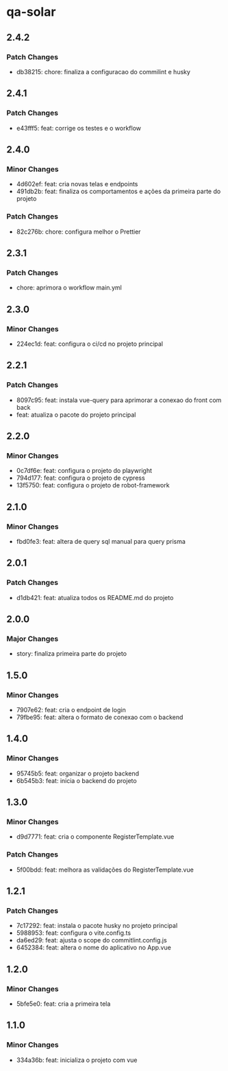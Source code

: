 # qa-solar

## 2.4.2

### Patch Changes

- db38215: chore: finaliza a configuracao do commilint e husky

## 2.4.1

### Patch Changes

- e43fff5: feat: corrige os testes e o workflow

## 2.4.0

### Minor Changes

- 4d602ef: feat: cria novas telas e endpoints
- 491db2b: feat: finaliza os comportamentos e ações da primeira parte do projeto

### Patch Changes

- 82c276b: chore: configura melhor o Prettier

## 2.3.1

### Patch Changes

- chore: aprimora o workflow main.yml

## 2.3.0

### Minor Changes

- 224ec1d: feat: configura o ci/cd no projeto principal

## 2.2.1

### Patch Changes

- 8097c95: feat: instala vue-query para aprimorar a conexao do front com back
- feat: atualiza o pacote do projeto principal

## 2.2.0

### Minor Changes

- 0c7df6e: feat: configura o projeto do playwright
- 794d177: feat: configura o projeto de cypress
- 13f5750: feat: configura o projeto de robot-framework

## 2.1.0

### Minor Changes

- fbd0fe3: feat: altera de query sql manual para query prisma

## 2.0.1

### Patch Changes

- d1db421: feat: atualiza todos os README.md do projeto

## 2.0.0

### Major Changes

- story: finaliza primeira parte do projeto

## 1.5.0

### Minor Changes

- 7907e62: feat: cria o endpoint de login
- 79fbe95: feat: altera o formato de conexao com o backend

## 1.4.0

### Minor Changes

- 95745b5: feat: organizar o projeto backend
- 6b545b3: feat: inicia o backend do projeto

## 1.3.0

### Minor Changes

- d9d7771: feat: cria o componente RegisterTemplate.vue

### Patch Changes

- 5f00bdd: feat: melhora as validações do RegisterTemplate.vue

## 1.2.1

### Patch Changes

- 7c17292: feat: instala o pacote husky no projeto principal
- 5988953: feat: configura o vite.config.ts
- da6ed29: feat: ajusta o scope do commitlint.config.js
- 6452384: feat: altera o nome do aplicativo no App.vue

## 1.2.0

### Minor Changes

- 5bfe5e0: feat: cria a primeira tela

## 1.1.0

### Minor Changes

- 334a36b: feat: inicializa o projeto com vue
